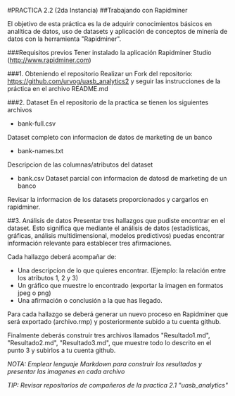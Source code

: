 #PRACTICA 2.2 (2da Instancia)
##Trabajando con Rapidminer

El objetivo de esta práctica es la de adquirir conocimientos básicos en analítica de datos, uso de datasets y aplicación de conceptos de minería de datos con la herramienta "Rapidminer".

###Requisitos previos
Tener instalado la aplicación Rapidminer Studio (http://www.rapidminer.com)


###1. Obteniendo el repositorio
Realizar un Fork del repositorio: https://github.com/urvog/uasb_analytics2 y seguir las instrucciones de la práctica en el archivo README.md

###2. Dataset
En el repositorio de la practica se tienen los siguientes archivos 
- bank-full.csv 

Dataset completo con informacion de datos de marketing de un banco

- bank-names.txt

Descripcion de las columnas/atributos del dataset

- bank.csv
Dataset parcial con informacion de datosd de marketing de un banco

Revisar la informacion de los datasets proporcionados y cargarlos en rapidminer.

##3. Análisis de datos
Presentar tres hallazgos que pudiste encontrar en el dataset. Esto significa que mediante el análisis de datos (estadísticas, gráficas, análisis multidimensional, modelos predictivos) puedas encontrar información relevante para establecer tres afirmaciones.

Cada hallazgo deberá acompañar de:
- Una descripcíon de lo que quieres encontrar. (Ejemplo: la relación entre los atributos 1, 2 y 3)
- Un gráfico que muestre lo encontrado (exportar la imagen en formatos jpeg o png)
- Una afirmación o conclusión a la que has llegado. 

Para cada hallazgo se deberá generar un nuevo proceso en Rapidminer que será exportado (archivo.rmp) y posteriormente subido a tu cuenta github.
 

Finalmente deberás construir tres archivos llamados "Resultado1.md", "Resultado2.md", "Resultado3.md",  que muestre todo lo descrito en el punto 3 y subirlos a tu cuenta github.

*NOTA: Emplear lenguaje Markdown para construir los resultados y presentar las imagenes en cada archivo*

*TIP: Revisar repositorios de compañeros de la practica 2.1 "uasb_analytics"*

